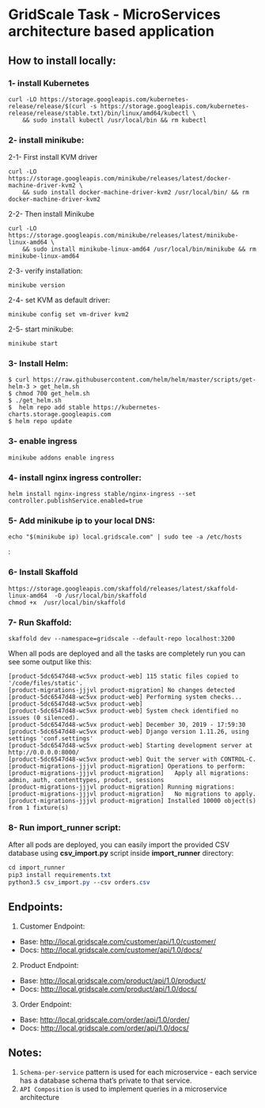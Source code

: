 # GridScale Task - MicroServices architecture based application

## How to install locally:
### 1- install Kubernetes
```text
curl -LO https://storage.googleapis.com/kubernetes-release/release/$(curl -s https://storage.googleapis.com/kubernetes-release/release/stable.txt)/bin/linux/amd64/kubectl \
    && sudo install kubectl /usr/local/bin && rm kubectl
```

### 2- install minikube:
2-1- First install KVM driver

```text
curl -LO https://storage.googleapis.com/minikube/releases/latest/docker-machine-driver-kvm2 \
    && sudo install docker-machine-driver-kvm2 /usr/local/bin/ && rm docker-machine-driver-kvm2
```
2-2- Then install Minikube
```text
curl -LO https://storage.googleapis.com/minikube/releases/latest/minikube-linux-amd64 \
    && sudo install minikube-linux-amd64 /usr/local/bin/minikube && rm minikube-linux-amd64
```
2-3- verify installation:
```text
minikube version
```
2-4- set KVM as default driver:
```text
minikube config set vm-driver kvm2
```
2-5- start minikube:
```text
minikube start
```

### 3- Install Helm:
```
$ curl https://raw.githubusercontent.com/helm/helm/master/scripts/get-helm-3 > get_helm.sh
$ chmod 700 get_helm.sh
$ ./get_helm.sh
$  helm repo add stable https://kubernetes-charts.storage.googleapis.com
$ helm repo update

```
### 3- enable ingress
```shell
minikube addons enable ingress
```

### 4- install nginx ingress controller:
```text
helm install nginx-ingress stable/nginx-ingress --set controller.publishService.enabled=true
```

### 5- Add minikube ip to your local DNS:
```text
echo "$(minikube ip) local.gridscale.com" | sudo tee -a /etc/hosts
```
:
### 6- Install Skaffold
```text
https://storage.googleapis.com/skaffold/releases/latest/skaffold-linux-amd64  -O /usr/local/bin/skaffold
chmod +x  /usr/local/bin/skaffold
```

### 7- Run Skaffold:
```text
skaffold dev --namespace=gridscale --default-repo localhost:3200
```
When all pods are deployed and all the tasks are completely run you can see some output like this:
```text
[product-5dc6547d48-wc5vx product-web] 115 static files copied to '/code/files/static'.
[product-migrations-jjjvl product-migration] No changes detected
[product-5dc6547d48-wc5vx product-web] Performing system checks...
[product-5dc6547d48-wc5vx product-web] 
[product-5dc6547d48-wc5vx product-web] System check identified no issues (0 silenced).
[product-5dc6547d48-wc5vx product-web] December 30, 2019 - 17:59:30
[product-5dc6547d48-wc5vx product-web] Django version 1.11.26, using settings 'conf.settings'
[product-5dc6547d48-wc5vx product-web] Starting development server at http://0.0.0.0:8000/
[product-5dc6547d48-wc5vx product-web] Quit the server with CONTROL-C.
[product-migrations-jjjvl product-migration] Operations to perform:
[product-migrations-jjjvl product-migration]   Apply all migrations: admin, auth, contenttypes, product, sessions
[product-migrations-jjjvl product-migration] Running migrations:
[product-migrations-jjjvl product-migration]   No migrations to apply.
[product-migrations-jjjvl product-migration] Installed 10000 object(s) from 1 fixture(s)
```
### 8- Run import_runner script:
After all pods are deployed, you can easily import the provided CSV database using **csv_import.py** script inside **import_runner** directory:
```css
cd import_runner
pip3 install requirements.txt
python3.5 csv_import.py --csv orders.csv
```
## Endpoints:
1. Customer Endpoint: 
- Base: http://local.gridscale.com/customer/api/1.0/customer/
- Docs: http://local.gridscale.com/customer/api/1.0/docs/

2. Product Endpoint: 
- Base: http://local.gridscale.com/product/api/1.0/product/
- Docs: http://local.gridscale.com/product/api/1.0/docs/

3. Order Endpoint: 
- Base: http://local.gridscale.com/order/api/1.0/order/
- Docs: http://local.gridscale.com/order/api/1.0/docs/

## Notes:
1. `Schema-per-service` pattern is used for each microservice - each service has a database schema that’s private to that service.
2. `API Composition` is used to implement queries in a microservice architecture


